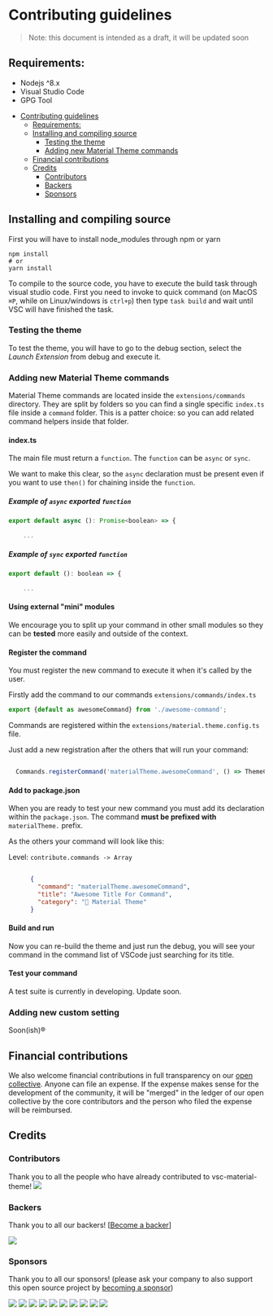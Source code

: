 # Contributing guidelines

> Note: this document is intended as a draft, it will be updated soon

## Requirements:

* Nodejs ^8.x
* Visual Studio Code
* GPG Tool

- [Contributing guidelines](#contributing-guidelines)
    - [Requirements:](#requirements)
    - [Installing and compiling source](#installing-and-compiling-source)
        - [Testing the theme](#testing-the-theme)
        - [Adding new Material Theme commands](#adding-new-material-theme-commands)
    - [Financial contributions](#financial-contributions)
    - [Credits](#credits)
        - [Contributors](#contributors)
        - [Backers](#backers)
        - [Sponsors](#sponsors)

## Installing and compiling source

First you will have to install node_modules through npm or yarn

```shell
npm install
# or
yarn install
```

To compile to the source code, you have to execute the build task through visual studio code.
First you need to invoke to quick command (on MacOS `⌘P`, while on Linux/windows is `ctrl+p`)
then type `task build` and wait until VSC will have finished the task.

### Testing the theme

To test the theme, you will have to go to the debug section, select the *Launch Extension* from debug and execute it.

### Adding new Material Theme commands

Material Theme commands are located inside the `extensions/commands` directory. They are split by folders so you can find a single specific `index.ts` file inside a `command` folder. This is a patter choice: so you can add related command helpers inside that folder.

#### index.ts

The main file must return a `function`. The `function` can be `async` or `sync`.

We want to make this clear, so the `async` declaration must be present even if you want to use `then()` for chaining inside the `function`.

##### Example of `async` exported `function`

```js
export default async (): Promise<boolean> => {

    ...
```

##### Example of `sync` exported `function`

```js
export default (): boolean => {

    ...
```

#### Using external "mini" modules

We encourage you to split up your command in other small modules so they can be **tested** more easily and outside of the context.

#### Register the command

You must register the new command to execute it when it's called by the user.

Firstly add the command to our commands `extensions/commands/index.ts`

```js
export {default as awesomeCommand} from './awesome-command';
```

Commands are registered within the `extensions/material.theme.config.ts` file.

Just add a new registration after the others that will run your command:

```js

  Commands.registerCommand('materialTheme.awesomeCommand', () => ThemeCommands.awesomeCommand());

```

#### Add to package.json

When you are ready to test your new command you must add its declaration within the `package.json`. The command **must be prefixed with** `materialTheme.` prefix.

As the others your command will look like this:

Level: `contribute.commands -> Array`
```json

      {
        "command": "materialTheme.awesomeCommand",
        "title": "Awesome Title For Command",
        "category": "🎨 Material Theme"
      }

```

#### Build and run

Now you can re-build the theme and just run the debug, you will see your command in the command list of VSCode just searching for its title.

#### Test your command

A test suite is currently in developing. Update soon.


### Adding new custom setting

Soon(ish)®


## Financial contributions

We also welcome financial contributions in full transparency on our [open collective](https://opencollective.com/vsc-material-theme).
Anyone can file an expense. If the expense makes sense for the development of the community, it will be "merged" in the ledger of our open collective by the core contributors and the person who filed the expense will be reimbursed.


## Credits


### Contributors

Thank you to all the people who have already contributed to vsc-material-theme!
<a href="graphs/contributors"><img src="https://opencollective.com/vsc-material-theme/contributors.svg?width=890" /></a>


### Backers

Thank you to all our backers! [[Become a backer](https://opencollective.com/vsc-material-theme#backer)]

<a href="https://opencollective.com/material-theme#backers" target="_blank"><img src="https://opencollective.com/material-theme/backers.svg?width=890"></a>


### Sponsors

Thank you to all our sponsors! (please ask your company to also support this open source project by [becoming a sponsor](https://opencollective.com/vsc-material-theme#sponsor))

<a href="https://opencollective.com/material-theme/sponsor/0/website" target="_blank"><img src="https://opencollective.com/material-theme/sponsor/0/avatar.svg"></a>
<a href="https://opencollective.com/material-theme/sponsor/1/website" target="_blank"><img src="https://opencollective.com/material-theme/sponsor/1/avatar.svg"></a>
<a href="https://opencollective.com/material-theme/sponsor/2/website" target="_blank"><img src="https://opencollective.com/material-theme/sponsor/2/avatar.svg"></a>
<a href="https://opencollective.com/material-theme/sponsor/3/website" target="_blank"><img src="https://opencollective.com/material-theme/sponsor/3/avatar.svg"></a>
<a href="https://opencollective.com/material-theme/sponsor/4/website" target="_blank"><img src="https://opencollective.com/material-theme/sponsor/4/avatar.svg"></a>
<a href="https://opencollective.com/material-theme/sponsor/5/website" target="_blank"><img src="https://opencollective.com/material-theme/sponsor/5/avatar.svg"></a>
<a href="https://opencollective.com/material-theme/sponsor/6/website" target="_blank"><img src="https://opencollective.com/material-theme/sponsor/6/avatar.svg"></a>
<a href="https://opencollective.com/material-theme/sponsor/7/website" target="_blank"><img src="https://opencollective.com/material-theme/sponsor/7/avatar.svg"></a>
<a href="https://opencollective.com/material-theme/sponsor/8/website" target="_blank"><img src="https://opencollective.com/material-theme/sponsor/8/avatar.svg"></a>
<a href="https://opencollective.com/material-theme/sponsor/9/website" target="_blank"><img src="https://opencollective.com/material-theme/sponsor/9/avatar.svg"></a>

